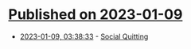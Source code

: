 # [Published on 2023-01-09](index.md)

* [2023-01-09, 03:38:33](https://news.ycombinator.com/item?id=34306453) - [Social Quitting](https://locusmag.com/2023/01/commentary-cory-doctorow-social-quitting/)
